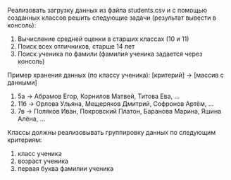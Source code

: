 Реализовать загрузку данных из файла students.csv и с помощью созданных классов решить следующие задачи 
(результат вывести в консоль):
1) Вычисление средней оценки в старших классах (10 и 11)
2) Поиск всех отличников, старше 14 лет
3) Поиск ученика по фамили (фамилия ученика задается через консоль)

Пример хранения данных (по классу ученика):
[критерий] -> [массив с данными]
1) 5а -> Абрамов Егор, Корнилов Матвей, Титова Ева, ...
2) 11б -> Орлова Ульяна, Мещеряков Дмитрий, Софронов Артём, ...
3) 7в -> Поляков Иван, Покровский Платон, Баранова Марина, Яшина Алёна, ...

Классы должны реализовывать группировку данных по следующим критериям:
1) класс ученика
2) возраст ученика
3) первая буква фамилии ученика
